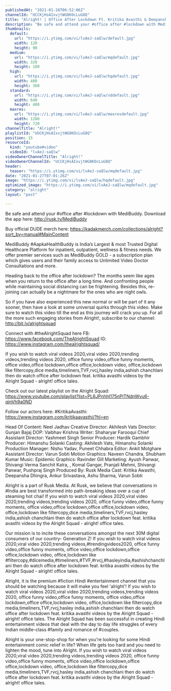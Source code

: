 ```yaml
---
publishedAt: "2021-01-26T06:52:06Z"
channelId: "UCCKjHsAIxvjtWG8KOcLuG8Q"
title: "Alright! | Office After Lockdown Ft. Kritika Avasthi & Deepansha Dhingra"
description: "Be safe and attend your #office after #lockdown with MediBuddy. Download the app here: http://rusk.tv/MediBuddy\n\nBuy official DUDE merch here: https://kadakmerch.com/collections/alright?sort_by=manual#MainContent\n\nMediBuddy #AapkaHealthBuddy is India’s Largest & most Trusted Digital Healthcare Platform for inpatient, outpatient, wellness & fitness needs. We offer premier services such as MediBuddy GOLD - a subscription plan which gives users and their family access to Unlimited Video Doctor Consultations and more.\n\nHeading back to the office after lockdown? The months seem like ages when you return to the office after a long time. And confronting people while maintaining social distancing can be frightening. Besides this, re-joining can actually be a nightmare for the ones who are night owls.\n\nSo if you have also experienced this new normal or will be part of it any sooner, then have a look at some universal quirks through this video. Make sure to watch this video till the end as this journey will crack you up. For all the more such engaging stories from Alright!, subscribe to our channel: http://bit.ly/alrightsquad\n\nConnect with #theAlrightSquad here\nFB: https://www.facebook.com/TheAlrightSquad\nIG: https://www.instagram.com/thealrightsquad/\n\nIf you wish to watch viral videos 2020,viral video 2020,trending videos,trending videos 2020, office funny video,office funny moments, office video,office lockdown,office office,lockdown video, office,lockdown like filtercopy,dice media,timeliners,TVF,rvcj,hasley india,ashish chanchlani then do watch office after lockdown feat. kritika avasthi videos by the Alright Squad - alright! office tales.\n\nCheck out our latest playlist on the Alright Squad: https://www.youtube.com/playlist?list=PL6JPnhhI175nPlTNdnWvu6-qjnVh9a0ND\n\nFollow our actors here:\n#KritikaAvasthi: https://www.instagram.com/kritikaavasthi/?hl=en\n\nHead Of Content: Neel Jadhav\nCreative Director: Akhilesh Vats\nDirector: Gunjan Bajaj\nDOP: Vaibhav Krishna\nWriter: Shaharyar Farooqui\nChief Assistant Director: Yashmeet Singh\nSenior Producer: Hardik Gambhir\nProducer: Himanshu Solanki\nCasting: Akhilesh Vats, Himanshu Solanki\nProduction Manager: Nishu Yadav, Puneet Chhabra\nEditor: Ankit Motghare\nAssistant Director: Varun Sobti\nMotion Graphics: Naveen Chandra, Shubham Kumar\nMusic: Epidemic\nGraphics: Ravinder Gill\nMarketing: Ayush Panwar, Shivangi Verma Sanchit Kalra, , Komal Gangar, Pranjali Mehmi, Shivangi Panwar, Pushpraj Singh\nProduced By: Rusk Media\nCast: Kritika Awasthi, Deepansha Dhingra, Ankur Srivastava, Ashu Sharma, Varun Sobti\n\nAlright is a part of Rusk Media. At Rusk, we believe that conversations in #India are best transformed into path-breaking ideas over a cup of steaming hot chai! If you wish to watch viral videos 2020,viral video 2020,trending videos,trending videos 2020, office funny video,office funny moments, office video,office lockdown,office office,lockdown video, office,lockdown like filtercopy,dice media,timeliners,TVF,rvcj,hasley india,ashish chanchlani then do watch office after lockdown feat. kritika avasthi videos by the Alright Squad - alright! office tales.\n\nOur mission is to incite these conversations amongst the next 30M digital consumers of our country- Generation Z! If you wish to watch viral videos 2020,viral video 2020,trending videos,#trendingvideos2020, office funny video,office funny moments, office video,office lockdown,office office,lockdown video, office,lockdown like #filtercopy,#dicemedia,#timeliners,#TVF,#rvcj,#hasleyindia,#ashishchanchlani then do watch office after lockdown feat. kritika avasthi videos by the Alright Squad - alright! office tales. \n\nAlright, it is the premium #fiction Hindi #entertainment channel that you should be watching because it will make you feel 'alright'! If you wish to watch viral videos 2020,viral video 2020,trending videos,trending videos 2020, office funny video,office funny moments, office video,office lockdown,office office,lockdown video, office,lockdown like filtercopy,dice media,timeliners,TVF,rvcj,hasley india,ashish chanchlani then do watch office after lockdown feat. kritika avasthi videos by the Alright Squad - alright! office tales. The Alright Squad has been successful in creating Hindi entertainment videos that deal with the day to day life struggles of every Indian middle-class #family and romance of #couples.\n\nAlright is your one-stop-shop for when you're looking for some Hindi entertainment comic relief in life? When life gets too hard and you need to lighten the mood, tune into Alright. If you wish to watch viral videos 2020,viral video 2020,trending videos,trending videos 2020, office funny video,office funny moments, office video,office lockdown,office office,lockdown video, office,lockdown like filtercopy,dice media,timeliners,TVF,rvcj,hasley india,ashish chanchlani then do watch office after lockdown feat. kritika avasthi videos by the Alright Squad - alright! office tales."
thumbnails:
  default:
    url: "https://i.ytimg.com/vi/lvAeJ-saQlw/default.jpg"
    width: 120
    height: 90
  medium:
    url: "https://i.ytimg.com/vi/lvAeJ-saQlw/mqdefault.jpg"
    width: 320
    height: 180
  high:
    url: "https://i.ytimg.com/vi/lvAeJ-saQlw/hqdefault.jpg"
    width: 480
    height: 360
  standard:
    url: "https://i.ytimg.com/vi/lvAeJ-saQlw/sddefault.jpg"
    width: 640
    height: 480
  maxres:
    url: "https://i.ytimg.com/vi/lvAeJ-saQlw/maxresdefault.jpg"
    width: 1280
    height: 720
channelTitle: "Alright!"
playlistId: "UUCKjHsAIxvjtWG8KOcLuG8Q"
position: 15
resourceId:
  kind: "youtube#video"
  videoId: "lvAeJ-saQlw"
videoOwnerChannelTitle: "Alright!"
videoOwnerChannelId: "UCCKjHsAIxvjtWG8KOcLuG8Q"
header:
  teaser: "https://i.ytimg.com/vi/lvAeJ-saQlw/mqdefault.jpg"
date: "2021-01-27T07:01:26Z"
image: "https://i.ytimg.com/vi/lvAeJ-saQlw/hqdefault.jpg"
optimized_image: "https://i.ytimg.com/vi/lvAeJ-saQlw/mqdefault.jpg"
category: "alright"
layout: "post"

---
```

Be safe and attend your #office after #lockdown with MediBuddy. Download the app here: http://rusk.tv/MediBuddy

Buy official DUDE merch here: https://kadakmerch.com/collections/alright?sort_by=manual#MainContent

MediBuddy #AapkaHealthBuddy is India’s Largest & most Trusted Digital Healthcare Platform for inpatient, outpatient, wellness & fitness needs. We offer premier services such as MediBuddy GOLD - a subscription plan which gives users and their family access to Unlimited Video Doctor Consultations and more.

Heading back to the office after lockdown? The months seem like ages when you return to the office after a long time. And confronting people while maintaining social distancing can be frightening. Besides this, re-joining can actually be a nightmare for the ones who are night owls.

So if you have also experienced this new normal or will be part of it any sooner, then have a look at some universal quirks through this video. Make sure to watch this video till the end as this journey will crack you up. For all the more such engaging stories from Alright!, subscribe to our channel: http://bit.ly/alrightsquad

Connect with #theAlrightSquad here
FB: https://www.facebook.com/TheAlrightSquad
IG: https://www.instagram.com/thealrightsquad/

If you wish to watch viral videos 2020,viral video 2020,trending videos,trending videos 2020, office funny video,office funny moments, office video,office lockdown,office office,lockdown video, office,lockdown like filtercopy,dice media,timeliners,TVF,rvcj,hasley india,ashish chanchlani then do watch office after lockdown feat. kritika avasthi videos by the Alright Squad - alright! office tales.

Check out our latest playlist on the Alright Squad: https://www.youtube.com/playlist?list=PL6JPnhhI175nPlTNdnWvu6-qjnVh9a0ND

Follow our actors here:
#KritikaAvasthi: https://www.instagram.com/kritikaavasthi/?hl=en

Head Of Content: Neel Jadhav
Creative Director: Akhilesh Vats
Director: Gunjan Bajaj
DOP: Vaibhav Krishna
Writer: Shaharyar Farooqui
Chief Assistant Director: Yashmeet Singh
Senior Producer: Hardik Gambhir
Producer: Himanshu Solanki
Casting: Akhilesh Vats, Himanshu Solanki
Production Manager: Nishu Yadav, Puneet Chhabra
Editor: Ankit Motghare
Assistant Director: Varun Sobti
Motion Graphics: Naveen Chandra, Shubham Kumar
Music: Epidemic
Graphics: Ravinder Gill
Marketing: Ayush Panwar, Shivangi Verma Sanchit Kalra, , Komal Gangar, Pranjali Mehmi, Shivangi Panwar, Pushpraj Singh
Produced By: Rusk Media
Cast: Kritika Awasthi, Deepansha Dhingra, Ankur Srivastava, Ashu Sharma, Varun Sobti

Alright is a part of Rusk Media. At Rusk, we believe that conversations in #India are best transformed into path-breaking ideas over a cup of steaming hot chai! If you wish to watch viral videos 2020,viral video 2020,trending videos,trending videos 2020, office funny video,office funny moments, office video,office lockdown,office office,lockdown video, office,lockdown like filtercopy,dice media,timeliners,TVF,rvcj,hasley india,ashish chanchlani then do watch office after lockdown feat. kritika avasthi videos by the Alright Squad - alright! office tales.

Our mission is to incite these conversations amongst the next 30M digital consumers of our country- Generation Z! If you wish to watch viral videos 2020,viral video 2020,trending videos,#trendingvideos2020, office funny video,office funny moments, office video,office lockdown,office office,lockdown video, office,lockdown like #filtercopy,#dicemedia,#timeliners,#TVF,#rvcj,#hasleyindia,#ashishchanchlani then do watch office after lockdown feat. kritika avasthi videos by the Alright Squad - alright! office tales. 

Alright, it is the premium #fiction Hindi #entertainment channel that you should be watching because it will make you feel 'alright'! If you wish to watch viral videos 2020,viral video 2020,trending videos,trending videos 2020, office funny video,office funny moments, office video,office lockdown,office office,lockdown video, office,lockdown like filtercopy,dice media,timeliners,TVF,rvcj,hasley india,ashish chanchlani then do watch office after lockdown feat. kritika avasthi videos by the Alright Squad - alright! office tales. The Alright Squad has been successful in creating Hindi entertainment videos that deal with the day to day life struggles of every Indian middle-class #family and romance of #couples.

Alright is your one-stop-shop for when you're looking for some Hindi entertainment comic relief in life? When life gets too hard and you need to lighten the mood, tune into Alright. If you wish to watch viral videos 2020,viral video 2020,trending videos,trending videos 2020, office funny video,office funny moments, office video,office lockdown,office office,lockdown video, office,lockdown like filtercopy,dice media,timeliners,TVF,rvcj,hasley india,ashish chanchlani then do watch office after lockdown feat. kritika avasthi videos by the Alright Squad - alright! office tales.